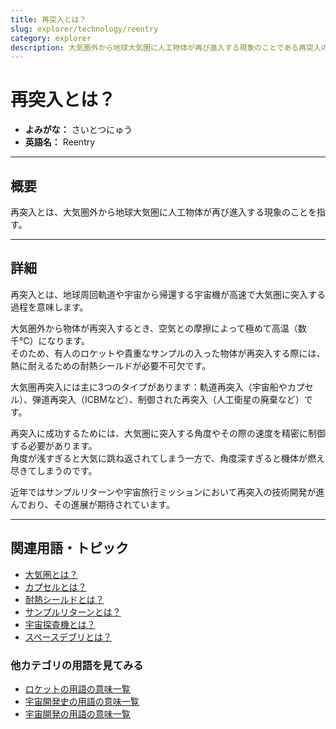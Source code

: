 ```yaml
---
title: 再突入とは？
slug: explorer/technology/reentry
category: explorer
description: 大気圏外から地球大気圏に人工物体が再び進入する現象のことである再突入の意味・定義・内容について解説します。  
---
```


# 再突入とは？

- **よみがな：** さいとつにゅう  
- **英語名：** Reentry  

---

## 概要

再突入とは、大気圏外から地球大気圏に人工物体が再び進入する現象のことを指す。  

---

## 詳細

再突入とは、地球周回軌道や宇宙から帰還する宇宙機が高速で大気圏に突入する過程を意味します。  

大気圏外から物体が再突入するとき、空気との摩擦によって極めて高温（数千℃）になります。  
そのため、有人のロケットや貴重なサンプルの入った物体が再突入する際には、熱に耐えるための耐熱シールドが必要不可欠です。  

大気圏再突入には主に3つのタイプがあります：軌道再突入（宇宙船やカプセル）、弾道再突入（ICBMなど）、制御された再突入（人工衛星の廃棄など）です。  

再突入に成功するためには、大気圏に突入する角度やその際の速度を精密に制御する必要があります。  
角度が浅すぎると大気に跳ね返されてしまう一方で、角度深すぎると機体が燃え尽きてしまうのです。  

近年ではサンプルリターンや宇宙旅行ミッションにおいて再突入の技術開発が進んでおり、その進展が期待されています。  

---

## 関連用語・トピック

- [大気圏とは？](/docs/glossary/atmosphere)
- [カプセルとは？](/docs/explorer/technology/capsule)
- [耐熱シールドとは？](/docs/explorer/technology/heat-shield)
- [サンプルリターンとは？](/docs/explorer/technology/sample-return)
- [宇宙探査機とは？](/docs/explorer/space-probe)
- [スペースデブリとは？](/docs/satellite/type/space-debris)

### 他カテゴリの用語を見てみる
- [ロケットの用語の意味一覧](/docs/category/rocket)
- [宇宙開発史の用語の意味一覧](/docs/category/history)
- [宇宙開発の用語の意味一覧](/docs/category/glossary)